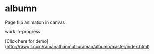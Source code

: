 # albumn
Page flip animation in canvas

work in-progress

[Click here for demo] (http://rawgit.com/ramanathanmuthuraman/albumn/master/index.html)
